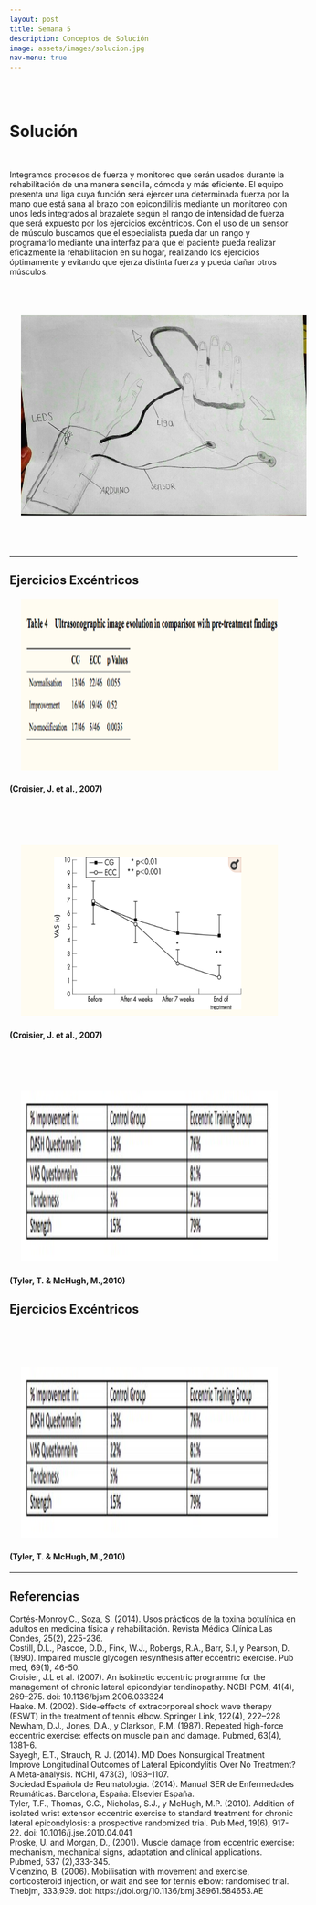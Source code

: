 ```yaml
---
layout: post
title: Semana 5
description: Conceptos de Solución
image: assets/images/solucion.jpg
nav-menu: true
---
```

<br><br>
<h1>Solución</h1><br>
<p>Integramos procesos de fuerza y monitoreo que serán usados durante la rehabilitación de una manera sencilla, cómoda y más eficiente. El equipo presenta una liga cuya función será ejercer una determinada fuerza por la mano que está sana al brazo con epicondilitis mediante un monitoreo con unos leds integrados al brazalete según el rango de intensidad de fuerza que será expuesto por los ejercicios excéntricos. Con el uso de un sensor de músculo buscamos que el especialista pueda dar un rango y programarlo mediante una interfaz para que el paciente pueda realizar eficazmente la rehabilitación en su hogar,  realizando los ejercicios óptimamente y evitando que ejerza distinta fuerza y pueda dañar otros músculos.</p><br><br>
<span class=""><img src="assets/images/prop.jpg" alt="" height="350" width="500" hspace="20" vspace="20"/></span>
<br><br><br>
<hr>
<h2>Ejercicios Excéntricos</h2>
<span class=""><img src="assets/images/prop1.jpg" alt="" height="300" width="450" hspace="20" vspace="2"/></span>
<h4>(Croisier, J. et al., 2007)</h4>
<br><br><br><br>
<span class=""><img src="assets/images/prop2.jpg" alt="" height="300" width="450" hspace="20" vspace="2"/></span>
<h4>(Croisier, J. et al., 2007)</h4>
<br><br><br><br>
<span class=""><img src="assets/images/prop3.jpg" alt="" height="300" width="450" hspace="20" vspace="2"/></span>
<h4>(Tyler, T. & McHugh, M.,2010)</h4>
<h2>Ejercicios Excéntricos</h2>
<br><br><br><br>
<span class=""><img src="assets/images/prop3.jpg" alt="" height="300" width="450" hspace="20" vspace="2"/></span>
<h4>(Tyler, T. & McHugh, M.,2010)</h4>


<hr>
<h2>Referencias</h2>
<p>Cortés-Monroy,C., Soza, S. (2014). Usos prácticos de la toxina botulínica en adultos en medicina física y rehabilitación. Revista Médica Clínica Las Condes, 25(2), 225-236.<br>
Costill, D.L., Pascoe, D.D., Fink, W.J., Robergs, R.A., Barr, S.I, y Pearson, D. (1990). Impaired muscle glycogen resynthesis after eccentric exercise. Pub med, 69(1), 46-50.<br>
Croisier, J.L et al. (2007). An isokinetic eccentric programme for the management of chronic lateral epicondylar tendinopathy. NCBI-PCM, 41(4), 269–275.  doi:  10.1136/bjsm.2006.033324<br>
Haake. M. (2002). Side-effects of extracorporeal shock wave therapy (ESWT) in the treatment of tennis elbow. Springer Link, 122(4), 222–228<br>
Newham, D.J., Jones, D.A., y Clarkson, P.M. (1987). Repeated high-force eccentric exercise: effects on muscle pain and damage. Pubmed, 63(4), 1381-6.<br>
Sayegh, E.T., Strauch, R. J. (2014). MD Does Nonsurgical Treatment Improve Longitudinal Outcomes of Lateral Epicondylitis Over No Treatment? A Meta-analysis. NCHI, 473(3), 1093–1107.<br>
Sociedad Española de Reumatología. (2014). Manual SER de Enfermedades Reumáticas. Barcelona, España: Elsevier España.<br>
Tyler, T.F., Thomas, G.C., Nicholas, S.J., y McHugh, M.P. (2010). Addition of isolated wrist extensor eccentric exercise to standard treatment for chronic lateral epicondylosis: a prospective randomized trial. Pub Med, 19(6), 917-22.  doi: 10.1016/j.jse.2010.04.041<br>
Proske, U. and Morgan, D., (2001). Muscle damage from eccentric exercise: mechanism, mechanical signs, adaptation and clinical applications. Pubmed, 537 (2),333-345.<br>
Vicenzino, B. (2006). Mobilisation with movement and exercise, corticosteroid injection, or wait and see for tennis elbow: randomised trial. Thebjm, 333,939. doi: https://doi.org/10.1136/bmj.38961.584653.AE<br>

</p>
